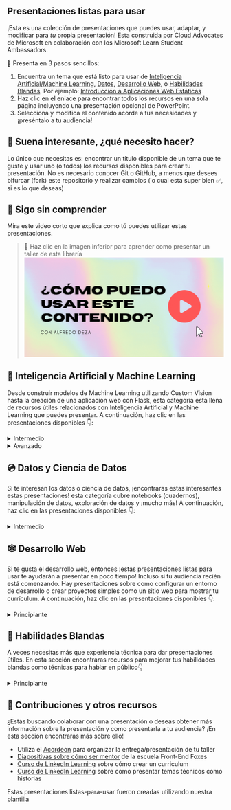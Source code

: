 ## Presentaciones listas para usar

¡Esta es una colección de presentaciones que puedes usar, adaptar, y modificar para *tu* propia presentación! Esta construida por Cloud Advocates de Microsoft en colaboración con los Microsoft Learn Student Ambassadors.

🚀 Presenta en 3 pasos sencillos:
1. Encuentra un tema que está listo para usar de [Inteligencia Artificial/Machine Learning](#-inteligencia-artificial-y-machine-learning), [Datos](#-Datos-y-Ciencia-de-Datos), [Desarrollo Web](#-Desarrollo-Web), o [Habilidades Blandas](#-habilidades-blandas). Por ejemplo: [Introducción a Aplicaciones Web Estáticas](./short/intro-static-web-apps/README.md)
1. Haz clic en el enlace para encontrar todos los recursos en una sola página incluyendo una presentación opcional de PowerPoint.
1. Selecciona y modifica el contenido acorde a tus necesidades y ¡preséntalo a tu audiencia!

## 🧐 Suena interesante, ¿qué necesito hacer?

Lo único que necesitas es: encontrar un título disponible de un tema que te guste y usar uno (o todos) los recursos disponibles para crear tu presentación. No es necesario conocer Git o GitHub, a menos que desees bifurcar (fork) este repositorio y realizar cambios (lo cual esta super bien ✅, si es lo que deseas)

## 🤔 Sigo sin comprender
Mira este video corto que explica como tú puedes utilizar estas presentaciones.

> 🎥 Haz clic en la imagen inferior para aprender como presentar un taller de esta librería
[![Descripción general de la biblioteca del taller](../images/workshop.gif)](https://youtu.be/tylrSBnjHGo "Descripción general de la biblioteca del taller - ¡Haz clic para ver este video!")


## 🧠 Inteligencia Artificial y Machine Learning

Desde construir modelos de Machine Learning utilizando Custom Vision hasta la creación de una aplicación web con Flask, esta categoría está llena de recursos útiles relacionados con Inteligencia Artificial y Machine Learning que puedes presentar. A continuación, haz clic en las presentaciones disponibles 👇:

  <details>
    <summary>Intermedio</summary>

  <ul>
      <li>
        <a href="../full/ml-model-custom-vision/translations/es">Construye un modelo de Machine Learning utilizando Azure Custom Vision</a>
      </li>
  </ul>

  </details>

  <details>
    <summary>Avanzado</summary>

  <ul>
      <li>
        <a href="../full/intro-nlp-tensorflow/translations/es/">Utiliza TensorFlow y Keras para el procesamiento del lenguaje natural</a>
      </li>
  </ul>

  </details>




## 💿 Datos y Ciencia de Datos
Si te interesan los datos o ciencia de datos, ¡encontraras estas interesantes estas presentaciones! esta categoría cubre notebooks (cuadernos), manipulación de datos, exploración de datos y ¡mucho más! A continuación, haz clic en las presentaciones disponibles 👇:

<!-- -
<details>
    <summary>Principiante</summary>


 - [Explore y analice datos con R](../full/explore-analyze-data-with-R/README.md)


</details>
-->
<details>
  <summary>Intermedio</summary>

  <ul>
      <li>
        <a href="../full/intro-databricks/translations/es/">Lectura y escritura de datos con Azure DataBricks</a>
      </li>
  </ul>

</details>




## 🕸 Desarrollo Web
Si te gusta el desarrollo web, entonces ¡estas presentaciones listas para usar te ayudarán a presentar en poco tiempo! Incluso si tu audiencia recién está comenzando. Hay presentaciones sobre como configurar un entorno de desarrollo o crear proyectos simples como un sitio web para mostrar tu currículum. A continuación, haz clic en las presentaciones disponibles 👇:

  <details>
    <summary>Principiante</summary>

  <ul>
      <li>
        <a href="../short/intro-github-dev/translations/es/">Introducción a GitHub usando GitHub.dev</a>
      </li>
      <li>
        <a href="../short/intro-static-web-apps/translations/es/">Introducción a Azure Static Web Apps</a>
      </li>
      <li>
        <a href="../full/build-resume-website/translations/es/">Crea un sitio web para mostrar tu currículum</a>
      </li>
      <li>
        <a href="../full/power-platform-canvas-app/translations/es/">Construye una aplicación sin código con Microsoft Power Platform</a>
      </li>
          <li>
        <a href="../short/explore-art-rest-api/translations/es/">Explora el mundo del arte usando APIs RESTful</a>
      </li>
  </ul>
  ./


  </details>
<!--
  <details>
    <summary>Intermedio</summary>
   - [Crea una API mínima con .NET 6](./full/intro-minapi/README.md)
   - [Introducción a React](./full/intro-react/README.md)
   - [Creación de lógica sin servidor con Azure Functions](./full/azure-functions/README.md)
   - [Introducción a Django](./full/django-get-started/README.md)
   - [Crea una aplicación web progresiva de Mood Journal](./full/mood-journal-progressive-web-app/README.md)
-->


## 🦉 Habilidades Blandas
A veces necesitas más que experiencia técnica para dar presentaciones útiles. En esta sección encontraras recursos para mejorar tus habilidades blandas como técnicas para hablar en público👇


  <details>
    <summary>Principiante</summary>

  <ul>
      <li>
        <a href="../short/public-speaking/translations/es/">Técnicas para hablar en público</a>
      </li>
  </ul>

  </details>

## 🤩 Contribuciones y otros recursos

¿Estás buscando colaborar con una presentación o deseas obtener más información sobre la presentación y como presentarla a tu audiencia? ¡En esta sección encontraras más sobre ello!

- Utiliza el [Acordeon](./acordeon.md) para organizar la entrega/presentación de tu taller
- [Diapositivas sobre cómo ser mentor](https://github.com/FrontEndFoxes/art/blob/main/frontend-foxes-mentor-training.pdf) de la escuela Front-End Foxes
- [Curso de LinkedIn Learning](https://www.linkedin.com/learning/teaching-techniques-developing-curriculum/welcome?autoAdvance=true&autoSkip=false&autoplay=true&resume=true&u=3322) sobre cómo crear un curriculum
- [Curso de LinkedIn Learning](https://www.linkedin.com/learning/presenting-technical-information-with-stories/storytelling-for-technical-presentations?autoAdvance=true&autoSkip=false&autoplay=true&resume=true&u=3322) sobre como presentar temas técnicos como historias

Estas presentaciones listas-para-usar fueron creadas utilizando nuestra [plantilla](https://github.com/microsoft/workshop-template)
